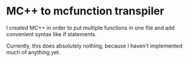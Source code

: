 # MC++ to mcfunction transpiler
I created MC++ in order to put multiple functions in one file and add convenient syntax like if statements.

Currently, this does absolutely nothing, because I haven't implemented much of anything yet.
